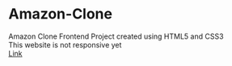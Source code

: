 # Amazon-Clone  
Amazon Clone Frontend Project created using HTML5 and CSS3   
This website is not responsive yet  
[Link](https://amazon-clone-by-anushka.netlify.app/)  
